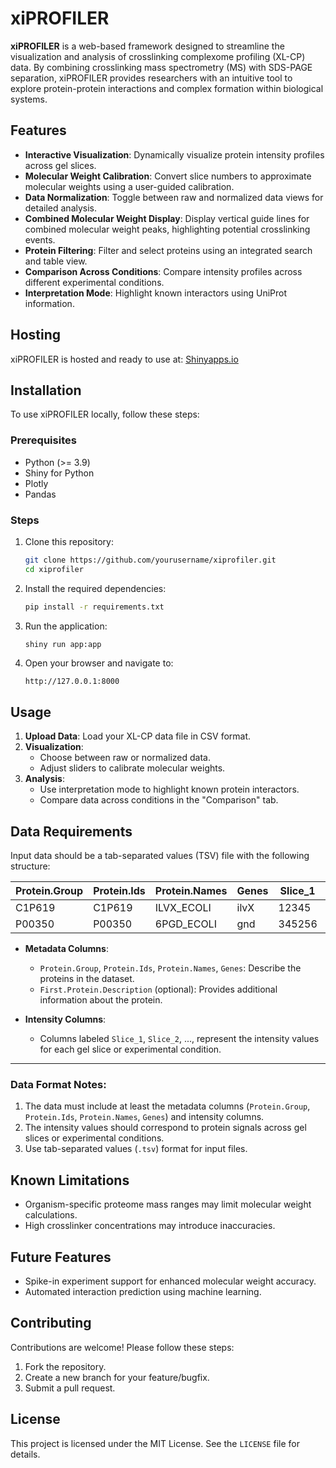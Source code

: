 # xiPROFILER

**xiPROFILER** is a web-based framework designed to streamline the visualization and analysis of crosslinking complexome profiling (XL-CP) data. By combining crosslinking mass spectrometry (MS) with SDS-PAGE separation, xiPROFILER provides researchers with an intuitive tool to explore protein-protein interactions and complex formation within biological systems.

## Features

- **Interactive Visualization**: Dynamically visualize protein intensity profiles across gel slices.
- **Molecular Weight Calibration**: Convert slice numbers to approximate molecular weights using a user-guided calibration.
- **Data Normalization**: Toggle between raw and normalized data views for detailed analysis.
- **Combined Molecular Weight Display**: Display vertical guide lines for combined molecular weight peaks, highlighting potential crosslinking events.
- **Protein Filtering**: Filter and select proteins using an integrated search and table view.
- **Comparison Across Conditions**: Compare intensity profiles across different experimental conditions.
- **Interpretation Mode**: Highlight known interactors using UniProt information.

## Hosting

xiPROFILER is hosted and ready to use at: [Shinyapps.io](https://revnoel.shinyapps.io/xiprofiler/)

## Installation

To use xiPROFILER locally, follow these steps:

### Prerequisites

- Python (>= 3.9)
- Shiny for Python
- Plotly
- Pandas

### Steps

1. Clone this repository:
   ```bash
   git clone https://github.com/yourusername/xiprofiler.git
   cd xiprofiler
   ```

2. Install the required dependencies:
   ```bash
   pip install -r requirements.txt
   ```

3. Run the application:
   ```bash
   shiny run app:app
   ```

4. Open your browser and navigate to:
   ```
   http://127.0.0.1:8000
   ```

## Usage

1. **Upload Data**: Load your XL-CP data file in CSV format.
2. **Visualization**:
   - Choose between raw or normalized data.
   - Adjust sliders to calibrate molecular weights.
3. **Analysis**:
   - Use interpretation mode to highlight known protein interactors.
   - Compare data across conditions in the "Comparison" tab.

## Data Requirements

Input data should be a tab-separated values (TSV) file with the following structure:

| Protein.Group | Protein.Ids | Protein.Names | Genes | Slice_1| Slice_2  | ... |
|---------------|-------------|---------------|-------|--------|----------|-----|
| C1P619        | C1P619      | ILVX_ECOLI    | ilvX  |  12345 |   236125 | ... |
| P00350        | P00350      | 6PGD_ECOLI    | gnd   | 345256 | 45734734 | ... |

- **Metadata Columns**:
  - `Protein.Group`, `Protein.Ids`, `Protein.Names`, `Genes`: Describe the proteins in the dataset.
  - `First.Protein.Description` (optional): Provides additional information about the protein.

- **Intensity Columns**:
  - Columns labeled `Slice_1`, `Slice_2`, ..., represent the intensity values for each gel slice or experimental condition.


---

### Data Format Notes:
1. The data must include at least the metadata columns (`Protein.Group`, `Protein.Ids`, `Protein.Names`, `Genes`) and intensity columns.
2. The intensity values should correspond to protein signals across gel slices or experimental conditions.
3. Use tab-separated values (`.tsv`) format for input files.

## Known Limitations

- Organism-specific proteome mass ranges may limit molecular weight calculations.
- High crosslinker concentrations may introduce inaccuracies.

## Future Features

- Spike-in experiment support for enhanced molecular weight accuracy.
- Automated interaction prediction using machine learning.

## Contributing

Contributions are welcome! Please follow these steps:

1. Fork the repository.
2. Create a new branch for your feature/bugfix.
3. Submit a pull request.

## License

This project is licensed under the MIT License. See the `LICENSE` file for details.





